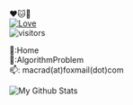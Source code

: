 :hearts::cat::cherry_blossom:     
 [![Love](https://img.shields.io/badge/MyGirl:-Trista--lover%20-orange.svg?colorA=FF1493)](https://github.com/Trista-lover)   
 ![visitors](https://visitor-badge.glitch.me/badge?page_id=xhwhht.xhwhht) 
 <br/>


:telescope::Home  
:seedling::AlgorithmProblem  
:mailbox:: macrad(at)foxmail(dot)com

<p align="left">
<img src="https://github-readme-stats.vercel.app/api?username=xhwhht&show_icons=true&theme=solarized-light&count_private=true&" alt="My Github Stats" />

<!-- 
<p align="center"> 
<b> Welcome To My Home Pag <br>
<img src="https://profile-counter.glitch.me/xhwhht/count.svg" height="34" width="270" />
</p>

**xhwhht/xhwhht** is a ✨ _special_ ✨ repository because its `README.md` (this file) appears on your GitHub profile.

Here are some ideas to get you started:

🔭 I’m currently working on ...
- 🌱 I’m currently learning ...
- 👯 I’m looking to collaborate on ...
- 🤔 I’m looking for help with ...
- 💬 Ask me about ...
- 📫 How to reach me: ...
- 😄 Pronouns: ...
- ⚡ Fun fact: ...

